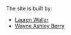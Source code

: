 The site is built by:

* [Lauren Waller](https://twitter.com/waller_texas)
* [Wayne Ashley Berry](https://twitter.com/waynethebrain)

